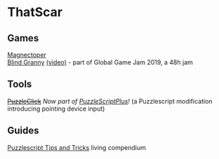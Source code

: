 # ThatScar
## Games  
[Magnectoper](https://thatscar.itch.io/magnecopter)  
[Blind Granny](https://v3.globalgamejam.org/2019/games/blind-granny) [(video)](https://youtu.be/p8c_tG48aaM) - part of Global Game Jam 2019, a 48h jam  
## Tools
~~[PuzzleClick](https://github.com/ThatScar/PuzzleScript#puzzleclick-fork)~~ _Now part of [PuzzleScriptPlus](https://github.com/Auroriax/PuzzleScriptPlus)!_ (a Puzzlescript modification introducing pointing device input)
## Guides
[Puzzlescript Tips and Tricks](https://docs.google.com/document/d/1oJ55pZXylgeUJUx-F6xThPq1pSQlRshdu3sJZNrYZuM/edit?usp=sharing) living compendium
